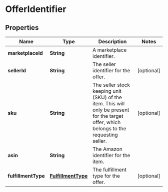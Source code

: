 
# OfferIdentifier

## Properties
Name | Type | Description | Notes
------------ | ------------- | ------------- | -------------
**marketplaceId** | **String** | A marketplace identifier. | 
**sellerId** | **String** | The seller identifier for the offer. |  [optional]
**sku** | **String** | The seller stock keeping unit (SKU) of the item. This will only be present for the target offer, which belongs to the requesting seller. |  [optional]
**asin** | **String** | The Amazon identifier for the item. | 
**fulfillmentType** | [**FulfillmentType**](FulfillmentType.md) | The fulfillment type for the offer. |  [optional]



